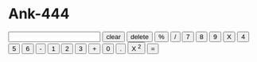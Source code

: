 # Ank-444

<!DOCTYPE html>
<html lang="en">
<head>
    <meta charset="UTF-8">
    <meta http-equiv="X-UA-Compatible" content="IE=edge">
    <meta name="viewport" content="width=device-width, initial-scale=1.0">
    <link rel="icon" href="images/calculator_icon.png">
    <link href="https://fonts.googleapis.com/css2?family=Roboto" rel="stylesheet">
    <link rel="stylesheet" href="style.css">
    <title>Calculator</title>
</head>
<body>
    <div class="calculator-area">
        <input type="text" id="result">
        <button>clear</button>
        <button>delete</button>
        <button>%</button>
        <button>/</button>
        <button>7</button>
        <button>8</button>
        <button>9</button>
        <button>X</button>
        <button>4</button>
        <button>5</button>
        <button>6</button>
        <button>-</button>
        <button>1</button>
        <button>2</button>
        <button>3</button>
        <button>+</button>
        <button>0</button>
        <button>.</button>
        <button>X <sup>2</sup></button>
        <button>=</button>
    </div>
    <script type="text/javascript" src="script.js"></script>
</body>
</html>
